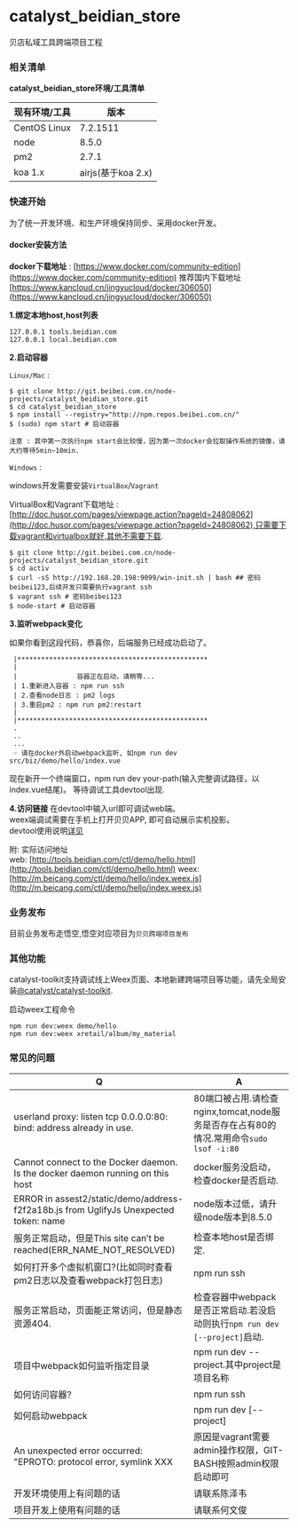 # catalyst_beidian_store

贝店私域工具跨端项目工程

### 相关清单

**catalyst_beidian_store环境/工具清单**

| 现有环境/工具 |  版本 |
|--------|--------|
|    CentOS Linux    |   7.2.1511     |
|    node     |  8.5.0      |
|    pm2     |  2.7.1      |
|    koa 1.x     |  airjs(基于koa 2.x)      |


### 快速开始

为了统一开发环境、和生产环境保持同步、采用docker开发。

#### docker安装方法

**docker下载地址** : 
[https://www.docker.com/community-edition](https://www.docker.com/community-edition)
推荐国内下载地址[https://www.kancloud.cn/jingyucloud/docker/306050](https://www.kancloud.cn/jingyucloud/docker/306050)

**1.绑定本地host,host列表**
~~~
127.0.0.1 tools.beidian.com
127.0.0.1 local.beidian.com
~~~

**2.启动容器**

`Linux/Mac` :

```shell
$ git clone http://git.beibei.com.cn/node-projects/catalyst_beidian_store.git
$ cd catalyst_beidian_store
$ npm install --registry="http://npm.repos.beibei.com.cn/"
$ (sudo) npm start # 启动容器
```
`注意 : 其中第一次执行npm start会比较慢，因为第一次docker会拉取操作系统的镜像，请大约等待5min~10min.`

`Windows` :

windows开发需要安装`VirtualBox`/`Vagrant`

VirtualBox和Vagrant下载地址 : [http://doc.husor.com/pages/viewpage.action?pageId=24808062](http://doc.husor.com/pages/viewpage.action?pageId=24808062),只需要下载vagrant和virtualbox就好,其他不需要下载.

```shell
$ git clone http://git.beibei.com.cn/node-projects/catalyst_beidian_store.git
$ cd activ
$ curl -sS http://192.168.20.198:9099/win-init.sh | bash ## 密码beibei123,后续开发只需要执行vagrant ssh
$ vagrant ssh # 密码beibei123
$ node-start # 启动容器
```

**3.监听webpack变化**

如果你看到这段代码，恭喜你，后端服务已经成功启动了。

~~~
 |************************************************
 |
 |               容器正在启动，请稍等...
 | 1.重新进入容器 : npm run ssh
 | 2.查看node日志 : pm2 logs
 | 3.重启pm2 : npm run pm2:restart
 |
 |************************************************
 .
 ..
 ...
 ☞ 请在docker外启动webpack监听, 如npm run dev src/biz/demo/hello/index.vue
~~~

现在新开一个终端窗口，npm run dev your-path(输入完整调试路径，以index.vue结尾)。
等待调试工具devtool出现.

**4.访问链接**
在devtool中输入url即可调试web端。  
weex端调试需要在手机上打开贝贝APP, 即可自动展示实机投影。  
devtool使用说明[详见](http://git.beibei.com.cn/catalyst/catalyst-devtools)

附: 实际访问地址  
web: [http://tools.beidian.com/ctl/demo/hello.html](http://tools.beidian.com/ctl/demo/hello.html)
weex: [http://m.beicang.com/ctl/demo/hello/index.weex.js](http://m.beicang.com/ctl/demo/hello/index.weex.js)

### 业务发布

目前业务发布走悟空,悟空对应项目为`贝贝跨端项目发布`

### 其他功能
catalyst-toolkit支持调试线上Weex页面、本地新建跨端项目等功能，请先全局安装[@catalyst/catalyst-toolkit](http://git.beibei.com.cn/catalyst/catalyst-toolkit).  

启动weex工程命令
```
npm run dev:weex demo/hello
npm run dev:weex xretail/album/my_material
```

### 常见的问题

| Q | A |
|--------|--------|
| userland proxy: listen tcp 0.0.0.0:80: bind: address already in use.     |  80端口被占用.请检查nginx,tomcat,node服务是否存在占有80的情况.常用命令`sudo lsof -i:80`   |
| Cannot connect to the Docker daemon. Is the docker daemon running on this host | docker服务没启动，检查docker是否启动. |
| ERROR in assest2/static/demo/address-f2f2a18b.js from UglifyJs Unexpected token: name  | node版本过低，请升级node版本到8.5.0 |
| 服务正常启动，但是This site can’t be reached(ERR_NAME_NOT_RESOLVED) |  检查本地host是否绑定. |
| 如何打开多个虚拟机窗口?(比如同时查看pm2日志以及查看webpack打包日志) |  npm run ssh |
| 服务正常启动，页面能正常访问，但是静态资源404. | 检查容器中webpack是否正常启动.若没启动则执行`npm run dev [--project]`启动. |
| 项目中webpack如何监听指定目录  | npm run dev --project.其中project是项目名称 |
| 如何访问容器? | npm run ssh |
| 如何启动webpack | npm run dev [--project] |
| An unexpected error occurred: "EPROTO: protocol error, symlink XXX | 原因是vagrant需要admin操作权限，GIT-BASH按照admin权限启动即可 |
| 开发环境使用上有问题的话 | 请联系陈泽韦 |
| 项目开发上使用有问题的话 | 请联系何文俊 |

